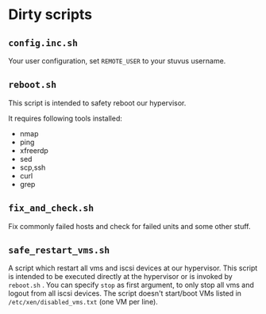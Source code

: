 # Dirty scripts

## `config.inc.sh`

Your user configuration, set `REMOTE_USER` to your stuvus username.


## `reboot.sh`

This script is intended to safety reboot our hypervisor.

It requires following tools installed:

 * nmap
 * ping
 * xfreerdp
 * sed
 * scp,ssh
 * curl
 * grep


## `fix_and_check.sh`

Fix commonly failed hosts and check for failed units and some other stuff.


## `safe_restart_vms.sh`

A script which restart all vms and iscsi devices at our hypervisor. This script is intended to be executed directly at the hypervisor or is invoked by `reboot.sh` . You can specify `stop` as first argument, to only stop all vms and logout from all iscsi devices. The script doesn't start/boot VMs listed in `/etc/xen/disabled_vms.txt` (one VM per line).
